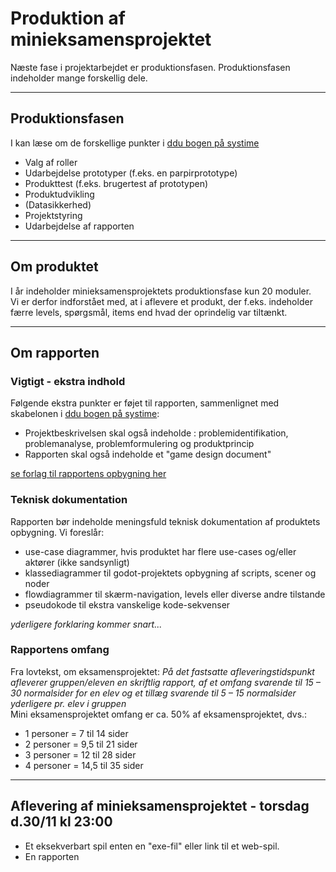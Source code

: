 <h1>Produktion af minieksamensprojektet</h1>

Næste fase i projektarbejdet er produktionsfasen. Produktionsfasen indeholder mange forskellig dele.

----------------------------------------------------------------------------------------

## Produktionsfasen
I kan læse om de forskellige punkter i [ddu bogen på systime](https://ddu.systime.dk/) 

- Valg af roller
- Udarbejdelse prototyper (f.eks. en parpirprototype)
- Produkttest (f.eks. brugertest af prototypen)
- Produktudvikling
- (Datasikkerhed)
- Projektstyring
- Udarbejdelse af rapporten

----------------------------------------------------------------------------------------

## Om produktet

I år indeholder minieksamensprojektets produktionsfase kun 20 moduler.    
Vi er derfor indforstået med, at i aflevere et produkt, der f.eks. indeholder færre levels, spørgsmål, items end hvad der oprindelig var tiltænkt.

----------------------------------------------------------------------------------------

## Om rapporten 

### Vigtigt - ekstra indhold
Følgende ekstra punkter er føjet til rapporten, sammenlignet med skabelonen i [ddu bogen på systime](https://ddu.systime.dk/):
- Projektbeskrivelsen skal også indeholde : problemidentifikation, problemanalyse, problemformulering og produktprincip
- Rapporten skal også indeholde et "game design document"

[se forlag til rapportens opbygning her](rapport/rapport.md)


### Teknisk dokumentation
Rapporten bør indeholde meningsfuld teknisk dokumentation af produktets opbygning. Vi foreslår:
- use-case diagrammer, hvis produktet har flere use-cases og/eller aktører (ikke sandsynligt)
- klassediagrammer til godot-projektets opbygning af scripts, scener og noder
- flowdiagrammer til skærm-navigation, levels eller diverse andre tilstande
- pseudokode til ekstra vanskelige kode-sekvenser

*yderligere forklaring kommer snart...* 

### Rapportens omfang
Fra lovtekst, om eksamensprojektet: *På det fastsatte afleveringstidspunkt afleverer gruppen/eleven en skriftlig rapport, af et omfang svarende til 15 – 30 normalsider for en elev og et tillæg svarende til 5 – 15 normalsider yderligere pr. elev i gruppen*     
Mini eksamensprojektet omfang er ca. 50% af eksamensprojektet, dvs.:
- 1 personer =  7 til 14 sider
- 2 personer = 9,5 til 21 sider
- 3 personer = 12 til 28 sider
- 4 personer = 14,5 til 35 sider

----------------------------------------------------------------------------------------

## Aflevering af minieksamensprojektet - torsdag d.30/11 kl 23:00
- Et eksekverbart spil enten en "exe-fil" eller link til et web-spil.
- En rapporten